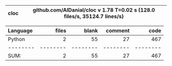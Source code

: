 cloc|github.com/AlDanial/cloc v 1.78  T=0.02 s (128.0 files/s, 35124.7 lines/s)
--- | ---

Language|files|blank|comment|code
:-------|-------:|-------:|-------:|-------:
Python|2|55|27|467
--------|--------|--------|--------|--------
SUM:|2|55|27|467
